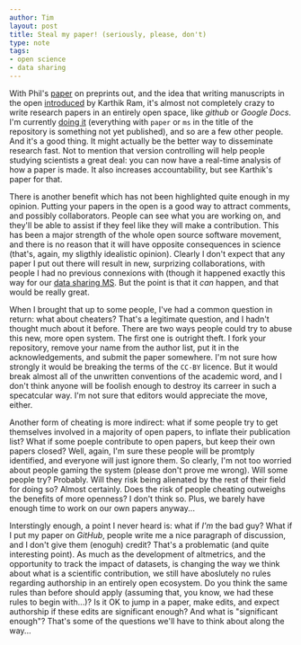 ```yaml
---
author: Tim
layout: post
title: Steal my paper! (seriously, please, don't)
type: note
tags:
- open science
- data sharing
---
```


With Phil's [paper](http://www.plosbiology.org/article/info%3Adoi%2F10.1371%2Fjournal.pbio.1001563)
on preprints out, and the idea that writing manuscripts in the open
[introduced](http://www.scfbm.org/content/8/1/7/) by Karthik Ram, it's almost not
completely crazy to write research papers in an entirely open space, like
*github* or *Google Docs*. I'm currently [doing it](https://github.com/tpoisot/)
(everything with `paper` or `ms` in the title of the repository is something not
yet published), and so are a few other people. And it's a good thing. It might
actually be the better way to disseminate research fast. Not to mention that
version controlling will help people studying scientists a great deal: you can
now have a real-time analysis of how a paper is made. It also increases
accountability, but see Karthik's paper for that.

There is another benefit which has not been highlighted quite enough in my
opinion. Putting your papers in the open is a good way to attract comments, and
possibly collaborators. People can see what you are working on, and they'll be
able to assist if they feel like they will make a contribution. This has been
a major strength of the whole open source software movement, and there is no
reason that it will have opposite consequences in science (that's, again, my
sligthly idealistic opinion). Clearly I don't expect that any paper I put
out there will result in new, surprizing collaborations, with people I had no
previous connexions with (though it happened exactly this way for our [data sharing MS](https://github.com/tpoisot/DataSharingPaper).
But the point is that it *can* happen, and that would be really great.

When I brought that up to some people, I've had a common question in return:
what about cheaters? That's a legitimate question, and I hadn't thought much
about it before. There are two ways people could try to abuse this new, more
open system. The first one is outright theft. I fork your repository, remove
your name from the author list, put it in the acknowledgements, and submit the
paper somewhere. I'm not sure how strongly it would be breaking the terms of the
`CC-BY` licence. But it would break almost all of the unwritten conventions of
the academic word, and I don't think anyone will be foolish enough to destroy
its carreer in such a specatcular way. I'm not sure that editors would
appreciate the move, either.

Another form of cheating is more indirect: what if some people try to get
themselves involved in a majority of open papers, to inflate their publication
list? What if some poeple contribute to open papers, but keep their own papers
closed? Well, again, I'm sure these people will be promtply identified, and
everyone will just ignore them. So clearly, I'm not too worried about people
gaming the system (please don't prove me wrong). Will some people try? Probably.
Will they risk being alienated by the rest of their field for doing so? Almost
certainly. Does the risk of people cheating outweighs the benefits of more
openness? I don't think so. Plus, we barely have enough time to work on our own
papers anyway...

Interstingly enough, a point I never heard is: what if *I'm* the bad guy? What
if I put my paper on *GitHub*, people write me a nice paragraph of discussion,
and I don't give them (enoguh) credit? That's a problematic (and quite
interesting point). As much as the development of altmetrics, and the
opportunity to track the impact of datasets, is changing the way we think
about what is a scientific contribution, we still have aboslutely no rules
regarding authorship in an entirely open ecosystem. Do you think the same rules
than before should apply (assuming that, you know, we had these rules to begin
with...)? Is it OK to jump in a paper, make edits, and expect authorship if
these edits are significant enough? And what is "significant enough"? That's
some of the questions we'll have to think about along the way...
